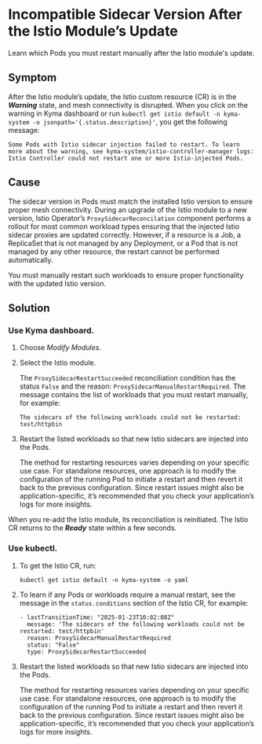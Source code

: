 <!-- loio31a52b9634a846f581a9dbe2afc61a5e -->

# Incompatible Sidecar Version After the Istio Module’s Update

Learn which Pods you must restart manually after the Istio module's update.



<a name="loio31a52b9634a846f581a9dbe2afc61a5e__section_rx5_mnd_5cc"/>

## Symptom

After the Istio module’s update, the Istio custom resource \(CR\) is in the ***Warning*** state, and mesh connectivity is disrupted. When you click on the warning in Kyma dashboard or run `kubectl get istio default -n kyma-system -o jsonpath='{.status.description}'`, you get the following message:

```
Some Pods with Istio sidecar injection failed to restart. To learn more about the warning, see kyma-system/istio-controller-manager logs: Istio Controller could not restart one or more Istio-injected Pods.

```



<a name="loio31a52b9634a846f581a9dbe2afc61a5e__section_t2b_nnd_5cc"/>

## Cause

The sidecar version in Pods must match the installed Istio version to ensure proper mesh connectivity. During an upgrade of the Istio module to a new version, Istio Operator’s `ProxySidecarReconcilation` component performs a rollout for most common workload types ensuring that the injected Istio sidecar proxies are updated correctly. However, if a resource is a Job, a ReplicaSet that is not managed by any Deployment, or a Pod that is not managed by any other resource, the restart cannot be performed automatically.

You must manually restart such workloads to ensure proper functionality with the updated Istio version.



<a name="loio31a52b9634a846f581a9dbe2afc61a5e__section_evb_l3g_xcc"/>

## Solution



### Use Kyma dashboard.

1.  Choose *Modify Modules*.
2.  Select the Istio module.

    The `ProxySidecarRestartSucceeded` reconciliation condition has the status `False` and the reason: `ProxySidecarManualRestartRequired`. The message contains the list of workloads that you must restart manually, for example:

    ```
    The sidecars of the following workloads could not be restarted: test/httpbin
    ```

3.  Restart the listed workloads so that new Istio sidecars are injected into the Pods.

    The method for restarting resources varies depending on your specific use case. For standalone resources, one approach is to modify the configuration of the running Pod to initiate a restart and then revert it back to the previous configuration. Since restart issues might also be application-specific, it’s recommended that you check your application’s logs for more insights.


When you re-add the Istio module, its reconciliation is reinitiated. The Istio CR returns to the ***Ready*** state within a few seconds.



### Use kubectl.

1.  To get the Istio CR, run:

    ```
    kubectl get istio default -n kyma-system -o yaml
    ```

2.  To learn if any Pods or workloads require a manual restart, see the message in the `status.conditions` section of the Istio CR, for example:

    ```
    - lastTransitionTime: "2025-01-23T10:02:08Z"
      message: 'The sidecars of the following workloads could not be restarted: test/httpbin'
      reason: ProxySidecarManualRestartRequired
      status: "False"
      type: ProxySidecarRestartSucceeded
    ```

3.  Restart the listed workloads so that new Istio sidecars are injected into the Pods.

    The method for restarting resources varies depending on your specific use case. For standalone resources, one approach is to modify the configuration of the running Pod to initiate a restart and then revert it back to the previous configuration. Since restart issues might also be application-specific, it’s recommended that you check your application’s logs for more insights.


